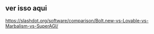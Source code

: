 

## ver isso aqui

https://slashdot.org/software/comparison/Bolt.new-vs-Lovable-vs-Marbalism-vs-SuperAGI/